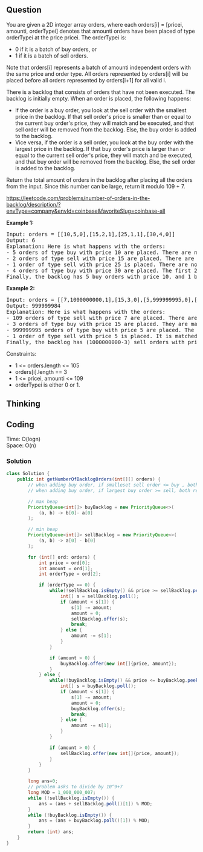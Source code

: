 ## Question
You are given a 2D integer array orders, where each orders[i] = [pricei, amounti, orderTypei] denotes that amounti orders have been placed of type orderTypei at the price pricei. The orderTypei is:  
  
* 0 if it is a batch of buy orders, or
* 1 if it is a batch of sell orders.  

Note that orders[i] represents a batch of amounti independent orders with the same price and order type. All orders represented by orders[i] will be placed before all orders represented by orders[i+1] for all valid i.  
  
There is a backlog that consists of orders that have not been executed. The backlog is initially empty. When an order is placed, the following happens:  
  
* If the order is a buy order, you look at the sell order with the smallest price in the backlog. If that sell order's price is smaller than or equal to the current buy order's price, they will match and be executed, and that sell order will be removed from the backlog. Else, the buy order is added to the backlog.
* Vice versa, if the order is a sell order, you look at the buy order with the largest price in the backlog. If that buy order's price is larger than or equal to the current sell order's price, they will match and be executed, and that buy order will be removed from the backlog. Else, the sell order is added to the backlog.  

Return the total amount of orders in the backlog after placing all the orders from the input. Since this number can be large, return it modulo 109 + 7.

https://leetcode.com/problems/number-of-orders-in-the-backlog/description/?envType=company&envId=coinbase&favoriteSlug=coinbase-all

**Example 1:**
<pre>
Input: orders = [[10,5,0],[15,2,1],[25,1,1],[30,4,0]]
Output: 6
Explanation: Here is what happens with the orders:
- 5 orders of type buy with price 10 are placed. There are no sell orders, so the 5 orders are added to the backlog.
- 2 orders of type sell with price 15 are placed. There are no buy orders with prices larger than or equal to 15, so the 2 orders are added to the backlog.
- 1 order of type sell with price 25 is placed. There are no buy orders with prices larger than or equal to 25 in the backlog, so this order is added to the backlog.
- 4 orders of type buy with price 30 are placed. The first 2 orders are matched with the 2 sell orders of the least price, which is 15 and these 2 sell orders are removed from the backlog. The 3rd order is matched with the sell order of the least price, which is 25 and this sell order is removed from the backlog. Then, there are no more sell orders in the backlog, so the 4th order is added to the backlog.
Finally, the backlog has 5 buy orders with price 10, and 1 buy order with price 30. So the total number of orders in the backlog is 6.
</pre>

**Example 2:**
<pre>
Input: orders = [[7,1000000000,1],[15,3,0],[5,999999995,0],[5,1,1]]
Output: 999999984
Explanation: Here is what happens with the orders:
- 109 orders of type sell with price 7 are placed. There are no buy orders, so the 109 orders are added to the backlog.
- 3 orders of type buy with price 15 are placed. They are matched with the 3 sell orders with the least price which is 7, and those 3 sell orders are removed from the backlog.
- 999999995 orders of type buy with price 5 are placed. The least price of a sell order is 7, so the 999999995 orders are added to the backlog.
- 1 order of type sell with price 5 is placed. It is matched with the buy order of the highest price, which is 5, and that buy order is removed from the backlog.
Finally, the backlog has (1000000000-3) sell orders with price 7, and (999999995-1) buy orders with price 5. So the total number of orders = 1999999991, which is equal to 999999984 % (109 + 7).
</pre>

Constraints:
* 1 <= orders.length <= 105
* orders[i].length == 3
* 1 <= pricei, amounti <= 109
* orderTypei is either 0 or 1.

## Thinking

## Coding
Time: O(logn)   
Space: O(n)
### Solution
```java
class Solution {
    public int getNumberOfBacklogOrders(int[][] orders) {
        // when adding buy order, if smalleset sell order <= buy , both remove
        // when adding buy order, if largest buy order >= sell, both remove   

        // max heap
        PriorityQueue<int[]> buyBacklog = new PriorityQueue<>(
            (a, b) -> b[0]- a[0]
        );

        // min heap
        PriorityQueue<int[]> sellBacklog = new PriorityQueue<>(
            (a, b) -> a[0] - b[0]
        );

        for (int[] ord: orders) {
            int price = ord[0];
            int amount = ord[1];
            int orderType = ord[2];

            if (orderType == 0) {
                while(!sellBacklog.isEmpty() && price >= sellBacklog.peek()[0]) {
                    int[] s = sellBacklog.poll();
                    if (amount < s[1]) {
                        s[1] -= amount;
                        amount = 0;
                        sellBacklog.offer(s);
                        break;
                    } else {
                        amount -= s[1];
                    }
                }

                if (amount > 0) {
                    buyBacklog.offer(new int[]{price, amount});
                }
            } else {
                while(!buyBacklog.isEmpty() && price <= buyBacklog.peek()[0]) {
                    int[] s = buyBacklog.poll();
                    if (amount < s[1]) {
                        s[1] -= amount;
                        amount = 0;
                        buyBacklog.offer(s);
                        break;
                    } else {
                        amount -= s[1];
                    }
                }

                if (amount > 0) {
                    sellBacklog.offer(new int[]{price, amount});
                }
            }
        }

        long ans=0;
        // problem asks to divide by 10^9+7
        long MOD = 1_000_000_007;
        while (!sellBacklog.isEmpty()) {
            ans = (ans + sellBacklog.poll()[1]) % MOD;
        }
        while (!buyBacklog.isEmpty()) {
            ans = (ans + buyBacklog.poll()[1]) % MOD;
        }
        return (int) ans;
    }
}
```